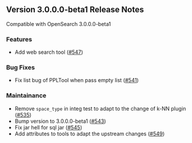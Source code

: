 ## Version 3.0.0.0-beta1 Release Notes

Compatible with OpenSearch 3.0.0.0-beta1

### Features
* Add web search tool ([#547](https://github.com/opensearch-project/skills/pull/547))

### Bug Fixes
* Fix list bug of PPLTool when pass empty list ([#541](https://github.com/opensearch-project/skills/pull/541))

### Maintainance
* Remove `space_type` in integ test to adapt to the change of k-NN plugin ([#535](https://github.com/opensearch-project/skills/pull/535))
* Bump version to 3.0.0.0-beta1 ([#543](https://github.com/opensearch-project/skills/pull/543))
* Fix jar hell for sql jar ([#545](https://github.com/opensearch-project/skills/pull/545))
* Add attributes to tools to adapt the upstream changes ([#549](https://github.com/opensearch-project/skills/pull/549))

